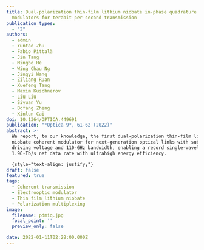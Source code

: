 ```yaml
---
title: Dual-polarization thin-film lithium niobate in-phase quadrature
  modulators for terabit-per-second transmission
publication_types:
  - "2"
authors:
  - admin
  - Yuntao Zhu
  - Fabio Pittalà
  - Jin Tang
  - Mingbo He
  - Wing Chau Ng
  - Jingyi Wang
  - Ziliang Ruan
  - Xuefeng Tang
  - Maxim Kuschnerov
  - Liu Liu
  - Siyuan Yu
  - Bofang Zheng
  - Xinlun Cai
doi: 10.1364/OPTICA.449691
publication: "*Optica 9*, 61-62 (2022)"
abstract: >-
  We report, to our knowledge, the first dual-polarization thin-film lithium
  niobate coherent modulator for next-generation optical links with sub-1-V
  driving voltage and 110-GHz bandwidth, enabling a record single-wavelength
  1.96-Tb/s net data rate with ultrahigh energy efficiency. 

  {style="text-align: justify;"}
draft: false
featured: true
tags:
  - Coherent transmission
  - Electrooptic modulator
  - Thin film lithium niobate
  - Polarization multiplexing
image:
  filename: pdmiq.jpg
  focal_point: ''
  preview_only: false

date: 2022-01-11T02:28:00.000Z
---
```

